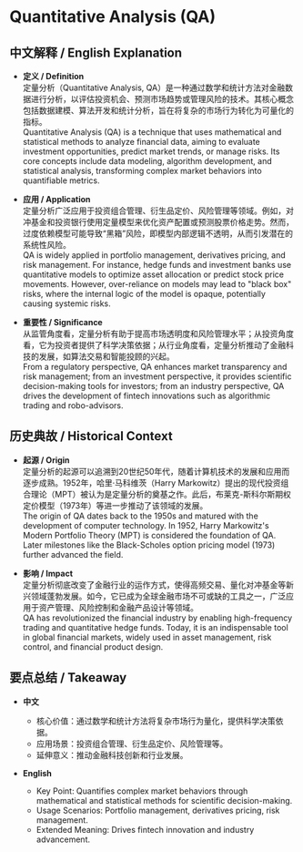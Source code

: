 # Quantitative Analysis (QA)

## 中文解释 / English Explanation

* **定义 / Definition**  
  定量分析（Quantitative Analysis, QA）是一种通过数学和统计方法对金融数据进行分析，以评估投资机会、预测市场趋势或管理风险的技术。其核心概念包括数据建模、算法开发和统计分析，旨在将复杂的市场行为转化为可量化的指标。  
  Quantitative Analysis (QA) is a technique that uses mathematical and statistical methods to analyze financial data, aiming to evaluate investment opportunities, predict market trends, or manage risks. Its core concepts include data modeling, algorithm development, and statistical analysis, transforming complex market behaviors into quantifiable metrics.

* **应用 / Application**  
  定量分析广泛应用于投资组合管理、衍生品定价、风险管理等领域。例如，对冲基金和投资银行使用定量模型来优化资产配置或预测股票价格走势。然而，过度依赖模型可能导致“黑箱”风险，即模型内部逻辑不透明，从而引发潜在的系统性风险。  
  QA is widely applied in portfolio management, derivatives pricing, and risk management. For instance, hedge funds and investment banks use quantitative models to optimize asset allocation or predict stock price movements. However, over-reliance on models may lead to "black box" risks, where the internal logic of the model is opaque, potentially causing systemic risks.

* **重要性 / Significance**  
  从监管角度看，定量分析有助于提高市场透明度和风险管理水平；从投资角度看，它为投资者提供了科学决策依据；从行业角度看，定量分析推动了金融科技的发展，如算法交易和智能投顾的兴起。  
  From a regulatory perspective, QA enhances market transparency and risk management; from an investment perspective, it provides scientific decision-making tools for investors; from an industry perspective, QA drives the development of fintech innovations such as algorithmic trading and robo-advisors.

## 历史典故 / Historical Context

* **起源 / Origin**  
  定量分析的起源可以追溯到20世纪50年代，随着计算机技术的发展和应用而逐步成熟。1952年，哈里·马科维茨（Harry Markowitz）提出的现代投资组合理论（MPT）被认为是定量分析的奠基之作。此后，布莱克-斯科尔斯期权定价模型（1973年）等进一步推动了该领域的发展。  
  The origin of QA dates back to the 1950s and matured with the development of computer technology. In 1952, Harry Markowitz's Modern Portfolio Theory (MPT) is considered the foundation of QA. Later milestones like the Black-Scholes option pricing model (1973) further advanced the field.

* **影响 / Impact**  
  定量分析彻底改变了金融行业的运作方式，使得高频交易、量化对冲基金等新兴领域蓬勃发展。如今，它已成为全球金融市场不可或缺的工具之一，广泛应用于资产管理、风险控制和金融产品设计等领域。  
  QA has revolutionized the financial industry by enabling high-frequency trading and quantitative hedge funds. Today, it is an indispensable tool in global financial markets, widely used in asset management, risk control, and financial product design.

## 要点总结 / Takeaway

* **中文**  
  - 核心价值：通过数学和统计方法将复杂市场行为量化，提供科学决策依据。  
  - 应用场景：投资组合管理、衍生品定价、风险管理等。  
  - 延伸意义：推动金融科技创新和行业发展。

* **English**  
  - Key Point: Quantifies complex market behaviors through mathematical and statistical methods for scientific decision-making.  
  - Usage Scenarios: Portfolio management, derivatives pricing, risk management.  
  - Extended Meaning: Drives fintech innovation and industry advancement.